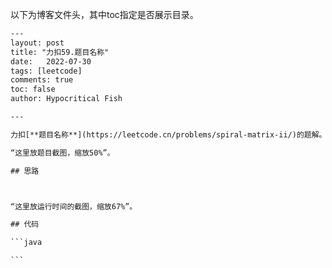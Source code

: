 以下为博客文件头，其中toc指定是否展示目录。

````txt
---
layout: post
title: "力扣59.题目名称"
date:   2022-07-30
tags: [leetcode]
comments: true
toc: false
author: Hypocritical Fish

---

力扣[**题目名称**](https://leetcode.cn/problems/spiral-matrix-ii/)的题解。<!-- more -->

“这里放题目截图，缩放50%”。

## 思路



“这里放运行时间的截图，缩放67%”。

## 代码

```java

```
````



